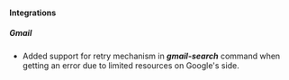 
#### Integrations

##### Gmail

- Added support for retry mechanism in ***gmail-search*** command when getting an error due to limited resources on Google's side.
